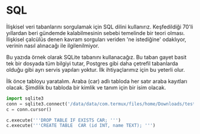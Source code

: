 # SQL

İlişkisel veri tabanlarını sorgulamak için SQL dilini
kullanırız. Keşfedildiği 70'li yıllardan beri gündemde kalabilmesinin
sebebi temelinde bir teori olması. İlişkisel çalcülüs denen kavram
sorguları veriden 'ne istediğine' odaklıyor, verinin nasıl alınacağı
ile ilgilenilmiyor.

Bu yazıda örnek olarak SQLite tabanını kullanacağız. Bu taban gayet
basit tek bir dosyada tüm bilgiyi tutar, Postgres gibi daha çetrefil
tabanlarda olduğu gibi ayrı servis yapıları yoktur. İlk ihtiyaçlarımız
için bu yeterli olur.

İlk önce tabloyu yaratalım. Araba (car) adlı tabloda her satır araba
kayıtları olacak. Şimdilik bu tabloda bir kimlik ve tanım için bir
isim olacak.

```python
import sqlite3
conn = sqlite3.connect('/data/data/com.termux/files/home/Downloads/test.db')
c = conn.cursor()
```

```python
c.execute('''DROP TABLE IF EXISTS CAR; ''')
c.execute('''CREATE TABLE  CAR (id INT, name TEXT); ''')
```









